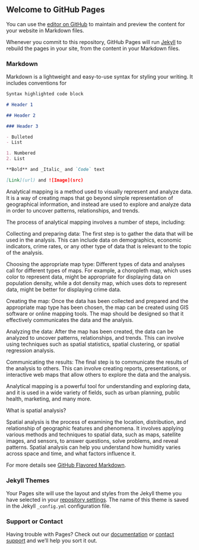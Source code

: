 ## Welcome to GitHub Pages

You can use the [editor on GitHub](https://github.com/danielicy/analista/edit/master/README.md) to maintain and preview the content for your website in Markdown files.

Whenever you commit to this repository, GitHub Pages will run [Jekyll](https://jekyllrb.com/) to rebuild the pages in your site, from the content in your Markdown files.

### Markdown

Markdown is a lightweight and easy-to-use syntax for styling your writing. It includes conventions for

```markdown
Syntax highlighted code block

# Header 1

## Header 2

### Header 3

- Bulleted
- List

1. Numbered
2. List

**Bold** and _Italic_ and `Code` text

[Link](url) and ![Image](src)
```

Analytical mapping is a method used to visually represent and analyze data. It is a way of creating maps that go beyond simple representation of geographical information, and instead are used to explore and analyze data in order to uncover patterns, relationships, and trends.

The process of analytical mapping involves a number of steps, including:

Collecting and preparing data: The first step is to gather the data that will be used in the analysis. This can include data on demographics, economic indicators, crime rates, or any other type of data that is relevant to the topic of the analysis.

Choosing the appropriate map type: Different types of data and analyses call for different types of maps. For example, a choropleth map, which uses color to represent data, might be appropriate for displaying data on population density, while a dot density map, which uses dots to represent data, might be better for displaying crime data.

Creating the map: Once the data has been collected and prepared and the appropriate map type has been chosen, the map can be created using GIS software or online mapping tools. The map should be designed so that it effectively communicates the data and the analysis.

Analyzing the data: After the map has been created, the data can be analyzed to uncover patterns, relationships, and trends. This can involve using techniques such as spatial statistics, spatial clustering, or spatial regression analysis.

Communicating the results: The final step is to communicate the results of the analysis to others. This can involve creating reports, presentations, or interactive web maps that allow others to explore the data and the analysis.

Analytical mapping is a powerful tool for understanding and exploring data, and it is used in a wide variety of fields, such as urban planning, public health, marketing, and many more.


What is spatial analysis?

Spatial analysis is the process of examining the location, distribution, and relationship of geographic features and phenomena. It involves applying various methods and techniques to spatial data, such as maps, satellite images, and sensors, to answer questions, solve problems, and reveal patterns. Spatial analysis can help you understand how humidity varies across space and time, and what factors influence it.





















For more details see [GitHub Flavored Markdown](https://guides.github.com/features/mastering-markdown/).

### Jekyll Themes

Your Pages site will use the layout and styles from the Jekyll theme you have selected in your [repository settings](https://github.com/danielicy/analista/settings/pages). The name of this theme is saved in the Jekyll `_config.yml` configuration file.

### Support or Contact

Having trouble with Pages? Check out our [documentation](https://docs.github.com/categories/github-pages-basics/) or [contact support](https://support.github.com/contact) and we’ll help you sort it out.
